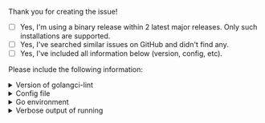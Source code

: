 Thank you for creating the issue!

- [ ] Yes, I'm using a binary release within 2 latest major releases. Only such installations are supported.
- [ ] Yes, I've searched similar issues on GitHub and didn't find any.
- [ ] Yes, I've included all information below (version, config, etc).

Please include the following information:

<details><summary>Version of golangci-lint</summary>

```console
$ golangci-lint --version
# paste output here
```

</details>

<details><summary>Config file</summary>

```console
$ cat .golangci.yml
# paste output here
```

</details>

<details><summary>Go environment</summary>

```console
$ go version && go env
# paste output here
```

</details>

<details><summary>Verbose output of running</summary>

```console
$ golangci-lint run -v
# paste output here
```

</details>
